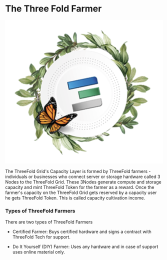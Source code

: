# The Three Fold Farmer

![](img/farmer.png)

The ThreeFold Grid's Capacity Layer is formed by ThreeFold farmers - individuals or businesses who connect server or storage hardware called 3 Nodes to the ThreeFold Grid. These 3Nodes generate compute and storage capacity and mint ThreeFold Token for the farmer as a reward. Once the farmer's capacity on the ThreeFold Grid gets reserved by a capacity user he gets ThreeFold Token. This is called capacity cultivation income.

### Types of ThreeFold Farmers

There are two types of ThreeFold Farmers

- Certified Farmer: Buys certified hardware and signs a contract with ThreeFold Tech for support. 



- Do It Yourself (DIY) Farmer: Uses any hardware and in case of support uses online material only.

